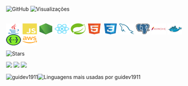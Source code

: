 ![GitHub](https://img.shields.io/badge/GitHub-Perfil-000000?style=for-the-badge&logo=github&logoColor=white&labelColor=000000)
![Visualizações](https://komarev.com/ghpvc/?username=guidev1911-git&label=VISITAS&color=000080&labelColor=00F778&style=for-the-badge)

<div style="display: inline_block"><br>
  <img align="center" alt="Java" height="30" width="40" src="https://raw.githubusercontent.com/devicons/devicon/master/icons/java/java-original.svg">
  <img align="center" alt="JS" height="30" width="40" src="https://raw.githubusercontent.com/devicons/devicon/master/icons/javascript/javascript-plain.svg">
  <img align="center" alt="Node.js" height="30" width="40" src="https://raw.githubusercontent.com/devicons/devicon/master/icons/nodejs/nodejs-original.svg">
  <img align="center" alt="React.js" height="30" width="40" src="https://raw.githubusercontent.com/devicons/devicon/master/icons/react/react-original.svg">
  <img align="center" alt="Spring Boot" height="30" width="40" src="https://raw.githubusercontent.com/devicons/devicon/master/icons/spring/spring-original.svg">
  <img align="center" alt="HTML" height="30" width="40" src="https://raw.githubusercontent.com/devicons/devicon/master/icons/html5/html5-original.svg">
  <img align="center" alt="CSS" height="30" width="40" src="https://raw.githubusercontent.com/devicons/devicon/master/icons/css3/css3-original.svg">
  <img align="center" alt="MySQL" height="30" width="40" src="https://raw.githubusercontent.com/devicons/devicon/master/icons/mysql/mysql-original.svg">
  <img align="center" alt="PostgreSQL" height="30" width="40" src="https://raw.githubusercontent.com/devicons/devicon/master/icons/postgresql/postgresql-original.svg">
  <img align="center" alt="Maven" height="30" width="40" src="https://raw.githubusercontent.com/devicons/devicon/master/icons/apache/apache-original-wordmark.svg">
  <img align="center" alt="Docker" height="30" width="40" src="https://raw.githubusercontent.com/devicons/devicon/master/icons/docker/docker-original.svg">
  <img align="center" alt="Swagger" height="30" width="40" src="https://raw.githubusercontent.com/devicons/devicon/master/icons/swagger/swagger-original.svg">
  <img align="center" alt="AWS" height="30" width="40" src="https://raw.githubusercontent.com/devicons/devicon/master/icons/amazonwebservices/amazonwebservices-plain-wordmark.svg">
</div>


![Stars](https://user-images.githubusercontent.com/74038190/212284100-561aa473-3905-4a80-b561-0d28506553ee.gif)
 
<div> 
  <a href="https://www.linkedin.com/in/guilherme-brito-souza-santos-49766329b/" target="_blank"><img src="https://img.shields.io/badge/-LinkedIn-000000?style=for-the-badge&logo=linkedin&logoColor=white" target="_blank"></a> 
  <a href = "mailto:guilhermereal1911@gmail.com"><img src="https://img.shields.io/badge/-Gmail-000000?style=for-the-badge&logo=gmail&logoColor=white" target="_blank"></a>
  <a href="" target="_blank"><img src="https://img.shields.io/badge/Discord-000000?style=for-the-badge&logo=discord&logoColor=white" target="_blank"></a> 
 


  
</div>
<p &nbsp;></p>
<p>
  <img 
    align="left" 
    src="https://github-readme-stats.vercel.app/api?username=guidev1911&show_icons=true&locale=en&theme=github_dark" 
    alt="guidev1911" 
  />
</p>

<p>
  <img 
    src="https://github-readme-stats.vercel.app/api/top-langs?username=guidev1911&show_icons=true&locale=en&layout=compact&theme=github_dark&langs_count=10&cache_seconds=3600" 
    alt="Linguagens mais usadas por guidev1911" 
  />
</p>








